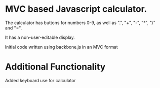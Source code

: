 # MVC based Javascript calculator.

The calculator has buttons for numbers 0-9, as well as ".", "+",
"-", "*", "/" and "=".

It has a non-user-editable display.

Initial code written using backbone.js in an MVC format

# Additional Functionality

Added keyboard use for calculator